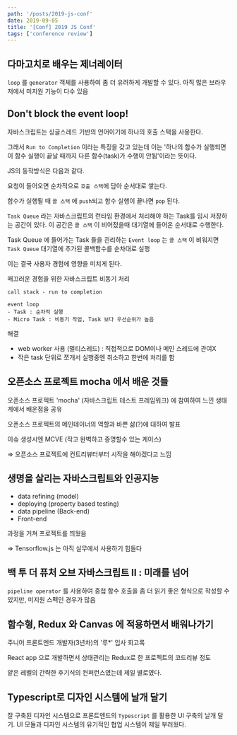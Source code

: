 ```yaml
---
path: '/posts/2019-js-conf'
date: 2019-09-05
title: '[Conf] 2019 JS Conf'
tags: ['conference review']
---
```


## 다마고치로 배우는 제너레이터

`loop` 를 `generator` 객체를 사용하여 좀 더 유려하게 개발할 수 있다. 아직 많은 브라우저에서 미지원 기능이 다수 있음

## Don't block the event loop!

자바스크립트는 싱글스레드 기반의 언어이기에 하나의 호출 스택을 사용한다.

그래서 `Run to Completion` 이라는 특징을 갖고 있는데 이는 '하나의 함수가 실행되면 이 함수 실행이 끝날 때까지 다른 함수(task)가 수행이 안됨'이라는 뜻이다.

JS의 동작방식은 다음과 같다.

요청이 들어오면 순차적으로 `호출 스택`에 담아 순서대로 쌓는다.

함수가 실행될 때 `콜 스택` 에 `push`되고 함수 실행이 끝나면 `pop` 된다.

`Task Queue` 라는 자바스크립트의 런타임 환경에서 처리해야 하는 Task를 임시 저장하는 공간이 있다. 이 공간은 `콜 스택` 이 비어젔을때 대기열에 들어온 순서대로 수행한다.

Task Queue 에 들어가는 Task 들을 괸리하는 `Event loop` 는 `콜 스택` 이 비워지면 `Task Queue` 대기열에 추가된 콜백함수를 순차대로 실행

이는 결국 사용자 경험에 영향을 미치게 된다.

 

매끄러운 경험을 위한 자바스크립트 비동기 처리

    call stack - run to completion
    
    event loop 
    - Task : 순차적 실행
    - Micro Task : 비동기 작업, Task 보다 우선순위가 높음

해결

- web worker 사용 (멀티스레드) : 직접적으로 DOM이나 메인 스레드에 관여X
- 작은 task 단위로 쪼개서 실행중엔 취소하고 한번에 처리를 함

## 오픈소스 프로젝트 mocha 에서 배운 것들

오픈소스 프로젝트 'mocha' (자바스크립트 테스트 프레임워크) 에 참여하여 느낀 생태계에서 배운점을 공유

오픈소스 프로젝트의 메인테이너의 역할과 바쁜 삶(?)에 대하여 발표

이슈 생성시엔 MCVE (작고 완벽하고 증명할수 있는 케이스)

⇒ 오픈소스 프로젝트에 컨트리뷰터부터 시작을 해야겠다고 느낌

## 생명을 살리는 자바스크립트와 인공지능

- data refining (model)
- deploying (property based testing)
- data pipeline (Back-end)
- Front-end

과정을 거쳐 프로젝트를 띄웠음

⇒ Tensorflow.js 는 아직 실무에서 사용하기 힘들다

## 백 투 더 퓨처 오브 자바스크립트 II : 미래를 넘어

`pipeline operator` 를 사용하여 중첩 함수 호출을 좀 더 읽기 좋은 형식으로 작성할 수 있지만, 미지원 스펙인 경우가 많음

## 함수형, Redux 와 Canvas 에 적용하면서 배워나가기

주니어 프론트엔드 개발자(3년차)의 '루*' 입사 회고록

React app 으로 개발하면서 상태관리는 Redux로 한 프로젝트의 코드리뷰 정도

얕은 레벨의 간략한 후기식의 컨퍼런스였는데 제일 별로였다.

## Typescript로 디자인 시스템에 날개 달기

잘 구축된 디자인 시스템으로 프론트엔드의 `Typescript` 를 활용한 UI 구축의 날개 달기. UI 모듈과 디자인 시스템의 유기적인 협업 시스템이 제일 부러웠다.